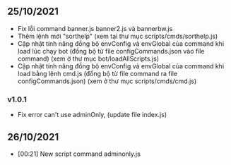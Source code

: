 ## 25/10/2021
* Fix lỗi command banner.js banner2.js và bannerbw.js
* Thêm lệnh mới "sorthelp" (xem tại thư mục scripts/cmds/sorthelp.js)
* Cập nhật tính năng đồng bộ envConfig và envGlobal của command khi load lúc chạy bot (đồng bộ từ file configCommands.json vào file command) (xem ở thư mục bot/loadAllScripts.js)
* Cập nhật tính năng đồng bộ envConfig và envGlobal của command khi load bằng lệnh cmd.js (đồng bộ từ file command ra file configCommands.json) (xem ở thư mục scripts/cmds/cmd.js)

### v1.0.1
* Fix error can't use adminOnly, (update file index.js)

## 26/10/2021
* [00:21] New script command adminonly.js